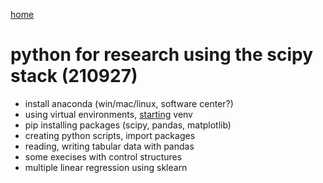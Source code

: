 [home](https://nils-holmberg.github.io/sfac-py/)

# python for research using the scipy stack (210927)

- install anaconda (win/mac/linux, software center?)
- using virtual environments, [starting](some.ipynb) venv
- pip installing packages (scipy, pandas, matplotlib)
- creating python scripts, import packages
- reading, writing tabular data with pandas
- some execises with control structures
- multiple linear regression using sklearn





